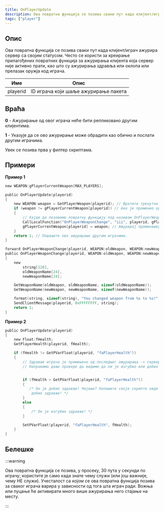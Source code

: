 ```yaml
---
title: OnPlayerUpdate
description: Ова повратна функција се позива сваки пут када клијент/играч ажурира сервер са својим статусом.
tags: ["player"]
---
```


## Опис

Ова повратна функција се позива сваки пут када клијент/играч ажурира сервер са својим статусом. Често се користи за креирање прилагођених повратних функција за ажурирања клијента која сервер није активно прати, као што су ажурирања здравља или оклопа или прелазак оружја код играча.

| Име     | Опис                                |
| -------- | ------------------------------------------ |
| playerid | ID играча који шаље ажурирање пакета |

## Враћа

**0** - Ажурирање од овог играча неће бити репликовано другим клијентима.

**1** - Указује да се ово ажурирање може обрадити као обично и послати другим играчима.

Увек се позива прва у филтер скриптама.

## Примери

**Пример 1**

```c
new WEAPON:gPlayerCurrentWeapon[MAX_PLAYERS];

public OnPlayerUpdate(playerid)
{
    new WEAPON:weapon = GetPlayerWeapon(playerid); // Вратите тренутно оружје играча
    if (weapon != gPlayerCurrentWeapon[playerid]) // Ако је променио оружје од последњег ажурирања
    {
        // Хајде да позовемо повратну функцију под називом OnPlayerWeaponChange
        CallLocalFunction("OnPlayerWeaponChange", "iii", playerid, gPlayerCurrentWeapon[playerid], weapon);
        gPlayerCurrentWeapon[playerid] = weapon; // Ажурирај променљиву за оружје
    }
    return 1; // Пошаљите ово ажурирање другим играчима.
}

forward OnPlayerWeaponChange(playerid, WEAPON:oldWeapon, WEAPON:newWeapon);
public OnPlayerWeaponChange(playerid, WEAPON:oldWeapon, WEAPON:newWeapon)
{
    new 
        string[128],
        oldWeaponName[24],
        newWeaponName[24];

    GetWeaponName(oldWeapon, oldWeaponName, sizeof(oldWeaponName));
    GetWeaponName(newWeapon, newWeaponName, sizeof(newWeaponName));

    format(string, sizeof(string), "You changed weapon from %s to %s!", oldWeaponName, newWeaponName);
    SendClientMessage(playerid, 0xFFFFFFFF, string);
    return 1;
}
```

**Пример 2**

```c
public OnPlayerUpdate(playerid)
{
    new Float:fHealth;
    GetPlayerHealth(playerid, fHealth);

    if (fHealth != GetPVarFloat(playerid, "faPlayerHealth"))
    { 
        // Здравље играча је промењено од последњег ажурирања -> серверу, тако да је очигледно то оно што је ажурирано.
        // Направимо даље провере да видимо да ли је изгубио или добио здравље, анти-чеат на здравље? ;


        if (fHealth > GetPVarFloat(playerid, "faPlayerHealth"))
        {
           /* Он је добио здравље! Чијење? Напишите своје скрипте овде да бисте утврдили како је играч
            добио здравље! */
        }
        else
        {
            /* Он је изгубио здравље! */
        }

        SetPVarFloat(playerid, "faPlayerHealth", fHealth);
    }
}
```

## Белешке

<TipNPCCallbacks />

:::warning

Ова повратна функција се позива, у просеку, 30 пута у секунди по играчу; користите је само када знате чему служи (или још важније, чему НЕ служи). Учесталост са којом се ова повратна функција позива за сваког играча варира у зависности од тога шта играч ради. Вожња или пуцање ће активирати много више ажурирања него стајање на месту.

:::

